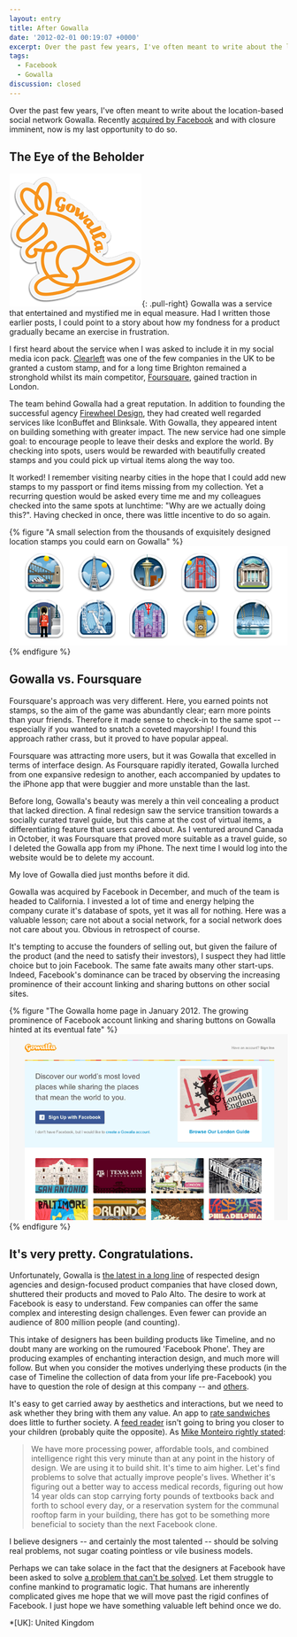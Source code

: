```yaml
---
layout: entry
title: After Gowalla
date: '2012-02-01 00:19:07 +0000'
excerpt: Over the past few years, I've often meant to write about the location-based social network Gowalla. Recently acquired by Facebook and with closure imminent, now is my last opportunity to do so.
tags:
  - Facebook
  - Gowalla
discussion: closed
---
```

Over the past few years, I've often meant to write about the location-based social network Gowalla. Recently [acquired by Facebook][1] and with closure imminent, now is my last opportunity to do so.

## The Eye of the Beholder
![Gowalla logo](/assets/images/2012/02/gowalla.png){: .pull-right} Gowalla was a service that entertained and mystified me in equal measure. Had I written those earlier posts, I could point to a story about how my fondness for a product gradually became an exercise in frustration.

I first heard about the service when I was asked to include it in my social media icon pack. [Clearleft][2] was one of the few companies in the UK to be granted a custom stamp, and for a long time Brighton remained a stronghold whilst its main competitor, [Foursquare][3], gained traction in London.

The team behind Gowalla had a great reputation. In addition to founding the successful agency [Firewheel Design][4], they had created well regarded services like IconBuffet and Blinksale. With Gowalla, they appeared intent on building something with greater impact. The new service had one simple goal: to encourage people to leave their desks and explore the world. By checking into spots, users would be rewarded with beautifully created stamps and you could pick up virtual items along the way too.

It worked! I remember visiting nearby cities in the hope that I could add new stamps to my passport or find items missing from my collection. Yet a recurring question would be asked every time me and my colleagues checked into the same spots at lunchtime: "Why are we actually doing this?". Having checked in once, there was little incentive to do so again.

{% figure "A small selection from the thousands of exquisitely designed location stamps you could earn on Gowalla" %}
![](/assets/images/2012/02/gowalla_stamps.png)
{% endfigure %}

## Gowalla vs. Foursquare
Foursquare's approach was very different. Here, you earned points not stamps, so the aim of the game was abundantly clear; earn more points than your friends. Therefore it made sense to check-in to the same spot -- especially if you wanted to snatch a coveted mayorship! I found this approach rather crass, but it proved to have popular appeal.

Foursquare was attracting more users, but it was Gowalla that excelled in terms of interface design. As Foursquare rapidly iterated, Gowalla lurched from one expansive redesign to another, each accompanied by updates to the iPhone app that were buggier and more unstable than the last.

Before long, Gowalla's beauty was merely a thin veil concealing a product that lacked direction. A final redesign saw the service transition towards a socially curated travel guide, but this came at the cost of virtual items, a differentiating feature that users cared about. As I ventured around Canada in October, it was Foursquare that proved more suitable as a travel guide, so I deleted the Gowalla app from my iPhone. The next time I would log into the website would be to delete my account.

My love of Gowalla died just months before it did.

Gowalla was acquired by Facebook in December, and much of the team is headed to California. I invested a lot of time and energy helping the company curate it's database of spots, yet it was all for nothing. Here was a valuable lesson; care not about a social network, for a social network does not care about you. Obvious in retrospect of course.

It's tempting to accuse the founders of selling out, but given the failure of the product (and the need to satisfy their investors), I suspect they had little choice but to join Facebook. The same fate awaits many other start-ups. Indeed, Facebook's dominance can be traced by observing the increasing prominence of their account linking and sharing buttons on other social sites.

{% figure "The Gowalla home page in January 2012. The growing prominence of Facebook account linking and sharing buttons on Gowalla hinted at its eventual fate" %}
![](/assets/images/2012/02/gowalla_homepage.png)
{% endfigure %}

## It's very pretty. Congratulations.
Unfortunately, Gowalla is [the latest in a long line][5] of respected design agencies and design-focused product companies that have closed down, shuttered their products and moved to Palo Alto. The desire to work at Facebook is easy to understand. Few companies can offer the same complex and interesting design challenges. Even fewer can provide an audience of 800 million people (and counting).

This intake of designers has been building products like Timeline, and no doubt many are working on the rumoured 'Facebook Phone'. They are producing examples of enchanting interaction design, and much more will follow. But when you consider the motives underlying these products (in the case of Timeline the collection of data from your life pre-Facebook) you have to question the role of design at this company -- and [others][6].

It's easy to get carried away by aesthetics and interactions, but we need to ask whether they bring with them any value. An app to [rate sandwiches][7] does little to further society. A [feed reader][8] isn't going to bring you closer to your children (probably quite the opposite). As [Mike Monteiro rightly stated][9]: 

> We have more processing power, affordable tools, and combined intelligence right this very minute than at any point in the history of design. We are using it to build shit. It's time to aim higher. Let's find problems to solve that actually improve people's lives. Whether it's figuring out a better way to access medical records, figuring out how 14 year olds can stop carrying forty pounds of textbooks back and forth to school every day, or a reservation system for the communal rooftop farm in your building, there has got to be something more beneficial to society than the next Facebook clone.

I believe designers -- and certainly the most talented -- should be solving real problems, not sugar coating pointless or vile business models.

Perhaps we can take solace in the fact that the designers at Facebook have been asked to solve [a problem that can't be solved][10]. Let them struggle to confine mankind to programatic logic. That humans are inherently complicated gives me hope that we will move past the rigid confines of Facebook. I just hope we have something valuable left behind once we do.

[1]: http://thenextweb.com/facebook/2011/12/05/gowalla-confirms-its-aquisition-from-facebook-but-says-your-data-doesnt-go/
[2]: http://clearleft.com/
[3]: http://foursquare.com/
[4]: http://firewheeldesign.com/
[5]: /2011/08/change_the_world/
[6]: http://google.com/
[7]: http://oink.com/
[8]: https://www.youtube.com/watch?v=vfCaVzbvmVU
[9]: http://netmagazine.com/features/10-new-year-s-resolutions-designers
[10]: http://blog.pinboard.in/2011/11/the_social_graph_is_neither/

*[UK]: United Kingdom